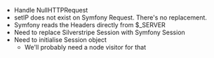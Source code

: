 - Handle NullHTTPRequest
- setIP does not exist on Symfony Request. There's no replacement.
- Symfony reads the Headers directly from $_SERVER
- Need to replace Silverstripe Session with Symfony Session
- Need to initialise Session object
  - We'll probably need a node visitor for that
